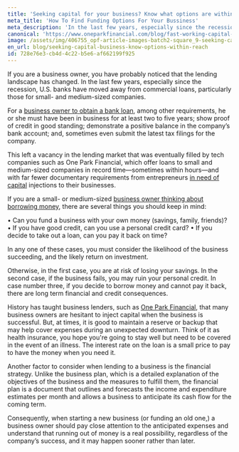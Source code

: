 ```yaml
---
title: 'Seeking capital for your business? Know what options are within reach'
meta_title: 'How To Find Funding Options For Your Bussiness'
meta_description: 'In the last few years, especially since the recession, U.S. banks have moved away from commercial loans, particularly those for small- and medium-sized companies.'
canonical: 'https://www.oneparkfinancial.com/blog/fast-working-capital-top-6-choices-in-2020'
image: /assets/img/406755_opf-article-images-batch2-square_9-seeking-capital-for-your-business--know-what-options-are-within-reach.png
en_url: blog/seeking-capital-business-know-options-within-reach
id: 728e76e3-cb4d-4c22-b5e6-af662199f925
---
```

If you are a business owner, you have probably noticed that the lending landscape has changed. In the last few years, especially since the recession, U.S. banks have moved away from commercial loans, particularly those for small- and medium-sized companies.

For a [business owner to obtain a bank loan](https://www.oneparkfinancial.com/blog/working-capital-matters-to-a-small-business-owner), among other requirements, he or she must have been in business for at least two to five years; show proof of credit in good standing; demonstrate a positive balance in the company’s bank account; and, sometimes even submit the latest tax filings for the company.

This left a vacancy in the lending market that was eventually filled by tech companies such as One Park Financial, which offer loans to small and medium-sized companies in record time—sometimes within hours—and with far fewer documentary requirements from entrepreneurs [in need of capital](https://www.oneparkfinancial.com/pre-qualification) injections to their businesses.

If you are a small- or medium-sized [business owner thinking about borrowing money](https://www.oneparkfinancial.com/blog/alternative-business-funding-options), there are several things you should keep in mind:

•	Can you fund a business with your own money (savings, family, friends)?
•	If you have good credit, can you use a personal credit card?
•	If you decide to take out a loan, can you pay it back on time?

In any one of these cases, you must consider the likelihood of the business succeeding, and the likely return on investment.

Otherwise, in the first case, you are at risk of losing your savings. In the second case, if the business fails, you may ruin your personal credit. In case number three, if you decide to borrow money and cannot pay it back, there are long term financial and credit consequences.

History has taught business lenders, such as [One Park Financial](https://www.oneparkfinancial.com/), that many business owners are hesitant to inject capital when the business is successful.  But, at times, it is good to maintain a reserve or backup that may help cover expenses during an unexpected downturn. Think of it as health insurance, you hope you're going to stay well but need to be covered in the event of an illness. The interest rate on the loan is a small price to pay to have the money when you need it. 

Another factor to consider when lending to a business is the financial strategy. Unlike the business plan, which is a detailed explanation of the objectives of the business and the measures to fulfill them, the financial plan is a document that outlines and forecasts the income and expenditure estimates per month and allows a business to anticipate its cash flow for the coming term.

Consequently, when starting a new business (or funding an old one,) a business owner should pay close attention to the anticipated expenses and understand that running out of money is a real possibility, regardless of the company’s success, and it may happen sooner rather than later.